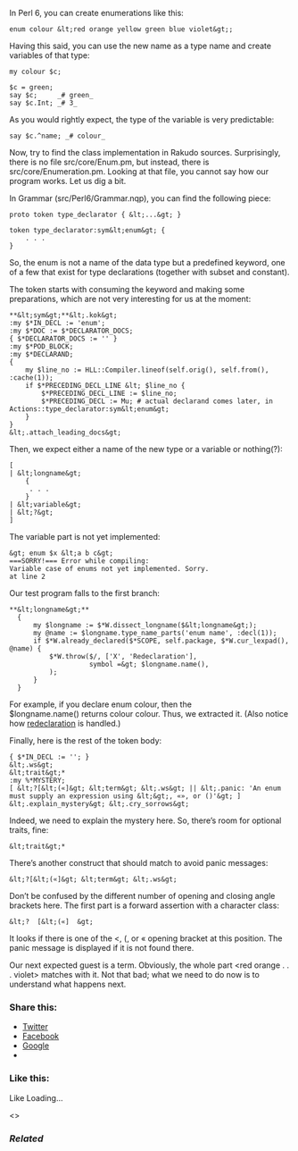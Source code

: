 In Perl 6, you can create enumerations like this:

	enum colour &lt;red orange yellow green blue violet&gt;;

Having this said, you can use the new name as a type name and create variables of that type:

	my colour $c;

	$c = green;
	say $c;     _# green_
	say $c.Int; _# 3_

As you would rightly expect, the type of the variable is very predictable:

	say $c.^name; _# colour_

Now, try to find the class implementation in Rakudo sources. Surprisingly, there is no file src/core/Enum.pm, but instead, there is src/core/Enumeration.pm. Looking at that file, you cannot say how our program works. Let us dig a bit.

In Grammar (src/Perl6/Grammar.nqp), you can find the following piece:

	proto token type_declarator { &lt;...&gt; }

	token type_declarator:sym&lt;enum&gt; {
	    . . .
	}

So, the enum is not a name of the data type but a predefined keyword, one of a few that exist for type declarations (together with subset and constant).

The token starts with consuming the keyword and making some preparations, which are not very interesting for us at the moment:

	**&lt;sym&gt;**&lt;.kok&gt;
	:my $*IN_DECL := 'enum';
	:my $*DOC := $*DECLARATOR_DOCS;
	{ $*DECLARATOR_DOCS := '' }
	:my $*POD_BLOCK;
	:my $*DECLARAND;
	{
	    my $line_no := HLL::Compiler.lineof(self.orig(), self.from(), :cache(1));
	    if $*PRECEDING_DECL_LINE &lt; $line_no {
	        $*PRECEDING_DECL_LINE := $line_no;
	        $*PRECEDING_DECL := Mu; # actual declarand comes later, in Actions::type_declarator:sym&lt;enum&gt;
	    }
	}
	&lt;.attach_leading_docs&gt;

Then, we expect either a name of the new type or a variable or nothing(?):

	[
	| &lt;longname&gt;
	    {
	     . . .
	    }
	| &lt;variable&gt;
	| &lt;?&gt;
	]

The variable part is not yet implemented:

	&gt; enum $x &lt;a b c&gt;
	===SORRY!=== Error while compiling:
	Variable case of enums not yet implemented. Sorry.
	at line 2

Our test program falls to the first branch:

	**&lt;longname&gt;**
	  {
	      my $longname := $*W.dissect_longname($&lt;longname&gt;);
	      my @name := $longname.type_name_parts('enum name', :decl(1));
	      if $*W.already_declared($*SCOPE, self.package, $*W.cur_lexpad(), @name) {
	          $*W.throw($/, ['X', 'Redeclaration'],
	                    symbol =&gt; $longname.name(),
	          );
	      }
	  }

For example, if you declare enum colour, then the $longname.name() returns colour colour. Thus, we extracted it. (Also notice how [redeclaration][1] is handled.)

Finally, here is the rest of the token body:

	{ $*IN_DECL := ''; }
	&lt;.ws&gt;
	&lt;trait&gt;*
	:my %*MYSTERY;
	[ &lt;?[&lt;(«]&gt; &lt;term&gt; &lt;.ws&gt; || &lt;.panic: 'An enum must supply an expression using &lt;&gt;, «», or ()'&gt; ]
	&lt;.explain_mystery&gt; &lt;.cry_sorrows&gt;

Indeed, we need to explain the mystery here. So, there’s room for optional traits, fine:

	&lt;trait&gt;*

There’s another construct that should match to avoid panic messages:

	&lt;?[&lt;(«]&gt; &lt;term&gt; &lt;.ws&gt;

Don’t be confused by the different number of opening and closing angle brackets here. The first part is a forward assertion with a character class:

	&lt;?  [&lt;(«]  &gt;

It looks if there is one of the &lt;, (, or « opening bracket at this position. The panic message is displayed if it is not found there.

Our next expected guest is a term. Obviously, the whole part &lt;red orange . . . violet&gt; matches with it. Not that bad; what we need to do now is to understand what happens next.

### Share this:

* [Twitter][2]
* [Facebook][3]
* [Google][4]
*

### Like this:

Like Loading...

<>

### _Related_

  [1]: https://perl6.online/2018/03/01/67-redeclaration-of-a-symbol/
  [2]: https://perl6.online/2018/03/03/70-examining-the-enum-type-in-perl-6/?share=twitter "Click to share on Twitter"
  [3]: https://perl6.online/2018/03/03/70-examining-the-enum-type-in-perl-6/?share=facebook "Click to share on Facebook"
  [4]: https://perl6.online/2018/03/03/70-examining-the-enum-type-in-perl-6/?share=google-plus-1 "Click to share on Google+"